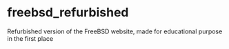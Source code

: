# freebsd_refurbished
Refurbished version of the FreeBSD website, made for educational purpose in the first place
